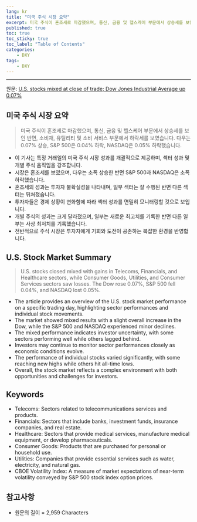 ```yaml
---
lang: kr
title: "미국 주식 시장 요약"
excerpt: 미국 주식이 혼조세로 마감했으며, 통신, 금융 및 헬스케어 부문에서 상승세를 보인 반면, 소비재, 유틸리티 및 소비 서비스 부문에서 하락세를 보였습니다. 다우는 0.07% 상승, S&P 500은 0.04% 하락, NASDAQ은 0.05% 하락했습니다.
published: true
toc: true
toc_sticky: true
toc_label: "Table of Contents"
categories:
    - DXY
tags:
    - DXY
---
```


---

  원문: [U.S. stocks mixed at close of trade; Dow Jones Industrial Average up 0.07%](https://www.investing.com/news/stock-market-news/us-stocks-mixed-at-close-of-trade-dow-jones-industrial-average-up-007-3789351)

## 미국 주식 시장 요약

> 미국 주식이 혼조세로 마감했으며, 통신, 금융 및 헬스케어 부문에서 상승세를 보인 반면, 소비재, 유틸리티 및 소비 서비스 부문에서 하락세를 보였습니다. 다우는 0.07% 상승, S&P 500은 0.04% 하락, NASDAQ은 0.05% 하락했습니다.


- 이 기사는 특정 거래일의 미국 주식 시장 성과를 개괄적으로 제공하며, 섹터 성과 및 개별 주식 움직임을 강조합니다.
- 시장은 혼조세를 보였으며, 다우는 소폭 상승한 반면 S&P 500과 NASDAQ은 소폭 하락했습니다.
- 혼조세의 성과는 투자자 불확실성을 나타내며, 일부 섹터는 잘 수행된 반면 다른 섹터는 뒤처졌습니다.
- 투자자들은 경제 상황이 변화함에 따라 섹터 성과를 면밀히 모니터링할 것으로 보입니다.
- 개별 주식의 성과는 크게 달라졌으며, 일부는 새로운 최고치를 기록한 반면 다른 일부는 사상 최저치를 기록했습니다.
- 전반적으로 주식 시장은 투자자에게 기회와 도전이 공존하는 복잡한 환경을 반영합니다.

## U.S. Stock Market Summary

> U.S. stocks closed mixed with gains in Telecoms, Financials, and Healthcare sectors, while Consumer Goods, Utilities, and Consumer Services sectors saw losses. The Dow rose 0.07%, S&P 500 fell 0.04%, and NASDAQ lost 0.05%.


- The article provides an overview of the U.S. stock market performance on a specific trading day, highlighting sector performances and individual stock movements.
- The market showed mixed results with a slight overall increase in the Dow, while the S&P 500 and NASDAQ experienced minor declines.
- The mixed performance indicates investor uncertainty, with some sectors performing well while others lagged behind.
- Investors may continue to monitor sector performances closely as economic conditions evolve.
- The performance of individual stocks varied significantly, with some reaching new highs while others hit all-time lows.
- Overall, the stock market reflects a complex environment with both opportunities and challenges for investors.

## Keywords

- Telecoms: Sectors related to telecommunications services and products.
- Financials: Sectors that include banks, investment funds, insurance companies, and real estate.
- Healthcare: Sectors that provide medical services, manufacture medical equipment, or develop pharmaceuticals.
- Consumer Goods: Products that are purchased for personal or household use.
- Utilities: Companies that provide essential services such as water, electricity, and natural gas.
- CBOE Volatility Index: A measure of market expectations of near-term volatility conveyed by S&P 500 stock index option prices.

## 참고사항

- 원문의 길이 = 2,959 Characters

